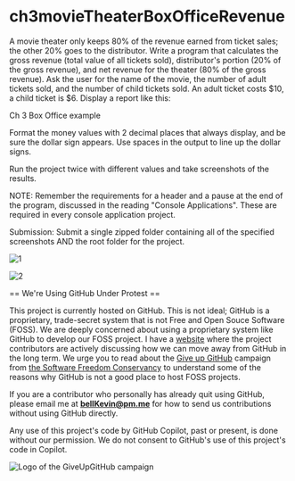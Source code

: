 # ch3movieTheaterBoxOfficeRevenue
A movie theater only keeps 80% of the revenue earned from ticket sales; the other 20% goes to the distributor. Write a program that calculates the gross revenue (total value of all tickets sold), distributor's portion (20% of the gross revenue), and net revenue for the theater (80% of the gross revenue). Ask the user for the name of the movie, the number of adult tickets sold, and the number of child tickets sold. An adult ticket costs $10, a child ticket is $6. Display a report like this:

Ch 3 Box Office example

Format the money values with 2 decimal places that always display, and be sure the dollar sign appears. Use spaces in the output to line up the dollar signs.

Run the project twice with different values and take screenshots of the results.

 

NOTE: Remember the requirements for a header and a pause at the end of the program, discussed in the reading "Console Applications". These are required in every console application project.

Submission: Submit a single zipped folder containing all of the specified screenshots AND the root folder for the project.

![1](https://github.com/bell-kevin/)

![2](https://github.com/bell-kevin/)

== We're Using GitHub Under Protest ==

This project is currently hosted on GitHub.  This is not ideal; GitHub is a
proprietary, trade-secret system that is not Free and Open Souce Software
(FOSS).  We are deeply concerned about using a proprietary system like GitHub
to develop our FOSS project. I have a [website](https://bellKevin.me) where the
project contributors are actively discussing how we can move away from GitHub
in the long term.  We urge you to read about the [Give up GitHub](https://GiveUpGitHub.org) campaign 
from [the Software Freedom Conservancy](https://sfconservancy.org) to understand some of the reasons why GitHub is not 
a good place to host FOSS projects.

If you are a contributor who personally has already quit using GitHub, please
email me at **bellKevin@pm.me** for how to send us contributions without
using GitHub directly.

Any use of this project's code by GitHub Copilot, past or present, is done
without our permission.  We do not consent to GitHub's use of this project's
code in Copilot.

![Logo of the GiveUpGitHub campaign](https://sfconservancy.org/img/GiveUpGitHub.png)
